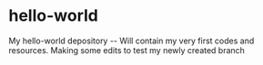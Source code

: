 # hello-world
My hello-world depository -- Will contain my very first codes and resources.
Making some edits to test my newly created branch
